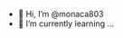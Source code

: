 - 👋 Hi, I’m @monaca803
- 🌱 I’m currently learning ...

<!---
monaca803/monaca803 is a ✨ special ✨ repository because its `README.md` (this file) appears on your GitHub profile.
You can click the Preview link to take a look at your changes.
--->
